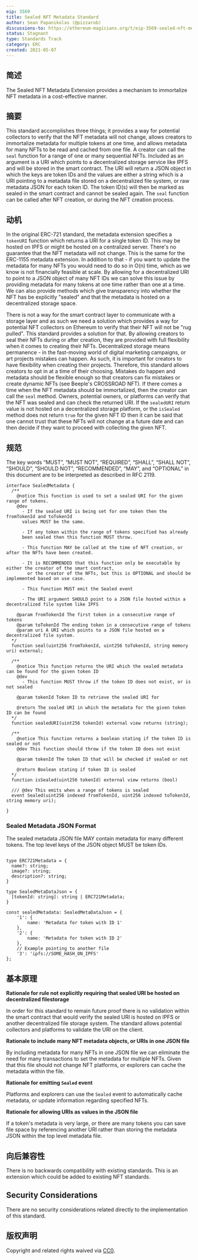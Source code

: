 ```yaml
---
eip: 3569
title: Sealed NFT Metadata Standard
author: Sean Papanikolas (@pizzarob)
discussions-to: https://ethereum-magicians.org/t/eip-3569-sealed-nft-metadata-standard/7130
status: Stagnant
type: Standards Track
category: ERC
created: 2021-05-07
---
```


## 简述

The Sealed NFT Metadata Extension provides a mechanism to immortalize NFT metadata in a cost-effective manner.

## 摘要

This standard accomplishes three things; it provides a way for potential collectors to verify that the NFT metadata will not change, allows creators to immortalize metadata for multiple tokens at one time, and allows metadata for many NFTs to be read and cached from one file. A creator can call the `seal` function for a range of one or many sequential NFTs. Included as an argument is a URI which points to a decentralized storage service like IPFS and will be stored in the smart contract. The URI will return a JSON object in which the keys are token IDs and the values are either a string which is a URI pointing to a metadata file stored on a decentralized file system, or raw metadata JSON for each token ID. The token ID(s) will then be marked as sealed in the smart contract and cannot be sealed again. The `seal` function can be called after NFT creation, or during the NFT creation process.

## 动机

In the original ERC-721 standard, the metadata extension specifies a `tokenURI` function which returns a URI for a single token ID. This may be hosted on IPFS or might be hosted on a centralized server. There's no guarantee that the NFT metadata will not change. This is the same for the ERC-1155 metadata extension. In addition to that - if you want to update the metadata for many NFTs you would need to do so in O(n) time, which as we know is not financially feasible at scale. By allowing for a decentralized URI to point to a JSON object of many NFT IDs we can solve this issue by providing metadata for many tokens at one time rather than one at a time. We can also provide methods which give transparency into whether the NFT has be explicitly "sealed" and that the metadata is hosted on a decentralized storage space.

There is not a way for the smart contract layer to communicate with a storage layer and as such we need a solution which provides a way for potential NFT collectors on Ethereum to verify that their NFT will not be "rug pulled". This standard provides a solution for that. By allowing creators to seal their NFTs during or after creation, they are provided with full flexibility when it comes to creating their NFTs. Decentralized storage means permanence - in the fast-moving world of digital marketing campaigns, or art projects mistakes can happen. As such, it is important for creators to have flexibility when creating their projects. Therefore, this standard allows creators to opt in at a time of their choosing. Mistakes do happen and metadata should be flexible enough so that creators can fix mistakes or create dynamic NFTs (see Beeple's CROSSROAD NFT). If there comes a time when the NFT metadata should be immortalized, then the creator can call the `seal` method. Owners, potential owners, or platforms can verify that the NFT was sealed and can check the returned URI. If the `sealedURI` return value is not hosted on a decentralized storage platform, or the `isSealed` method does not return `true` for the given NFT ID then it can be said that one cannot trust that these NFTs will not change at a future date and can then decide if they want to proceed with collecting the given NFT.

## 规范

The key words “MUST”, “MUST NOT”, “REQUIRED”, “SHALL”, “SHALL NOT”, “SHOULD”, “SHOULD NOT”, “RECOMMENDED”, “MAY”, and “OPTIONAL” in this document are to be interpreted as described in RFC 2119.

```
interface SealedMetadata {
  /**
    @notice This function is used to set a sealed URI for the given range of tokens.
    @dev
      - If the sealed URI is being set for one token then the fromTokenId and toTokenId
      values MUST be the same.

      - If any token within the range of tokens specified has already
      been sealed then this function MUST throw.

      - This function MAY be called at the time of NFT creation, or after the NFTs have been created.

      - It is RECOMMENDED that this function only be executable by either the creator of the smart contract,
        or the creator of the NFTs, but this is OPTIONAL and should be implemented based on use case.

      - This function MUST emit the Sealed event

      - The URI argument SHOULD point to a JSON file hosted within a decentralized file system like IPFS

    @param fromTokenId The first token in a consecutive range of tokens
    @param toTokenId The ending token in a consecutive range of tokens
    @param uri A URI which points to a JSON file hosted on a decentralized file system.
  */
  function seal(uint256 fromTokenId, uint256 toTokenId, string memory uri) external;

  /**
    @notice This function returns the URI which the sealed metadata can be found for the given token ID
    @dev
      - This function MUST throw if the token ID does not exist, or is not sealed

    @param tokenId Token ID to retrieve the sealed URI for

    @return The sealed URI in which the metadata for the given token ID can be found
  */
  function sealedURI(uint256 tokenId) external view returns (string);

  /**
    @notice This function returns a boolean stating if the token ID is sealed or not
    @dev This function should throw if the token ID does not exist

    @param tokenId The token ID that will be checked if sealed or not

    @return Boolean stating if token ID is sealed
  */
  function isSealed(uint256 tokenId) external view returns (bool)

  /// @dev This emits when a range of tokens is sealed
  event Sealed(uint256 indexed fromTokenId, uint256 indexed toTokenId, string memory uri);

}
```

### Sealed Metadata JSON Format

The sealed metadata JSON file MAY contain metadata for many different tokens. The top level keys of the JSON object MUST be token IDs.

```

type ERC721Metadata = {
  name?: string;
  image?: string;
  description?: string;
}

type SealedMetaDataJson = {
  [tokenId: string]: string | ERC721Metadata;
}

const sealedMetadata: SealedMetaDataJson = {
    '1': {
        name: 'Metadata for token with ID 1'
    },
    '2': {
        name: 'Metadata for token with ID 2'
    },
    // Example pointing to another file
    '3': 'ipfs://SOME_HASH_ON_IPFS'
};
```

## 基本原理

**Rationale for rule not explicitly requiring that sealed URI be hosted on decentralized filestorage**

In order for this standard to remain future proof there is no validation within the smart contract that would verify the sealed URI is hosted on IPFS or another decentralized file storage system. The standard allows potential collectors and platforms to validate the URI on the client.

**Rationale to include many NFT metadata objects, or URIs in one JSON file**

By including metadata for many NFTs in one JSON file we can eliminate the need for many transactions to set the metadata for multiple NFTs. Given that this file should not change NFT platforms, or explorers can cache the metadata within the file.

**Rationale for emitting `Sealed` event**

Platforms and explorers can use the `Sealed` event to automatically cache metadata, or update information regarding specified NFTs.

**Rationale for allowing URIs as values in the JSON file**

If a token's metadata is very large, or there are many tokens you can save file space by referencing another URI rather than storing the metadata JSON within the top level metadata file.

## 向后兼容性

There is no backwards compatibility with existing standards. This is an extension which could be added to existing NFT standards.

## Security Considerations

There are no security considerations related directly to the implementation of this standard.

## 版权声明

Copyright and related rights waived via [CC0](../LICENSE.md).
